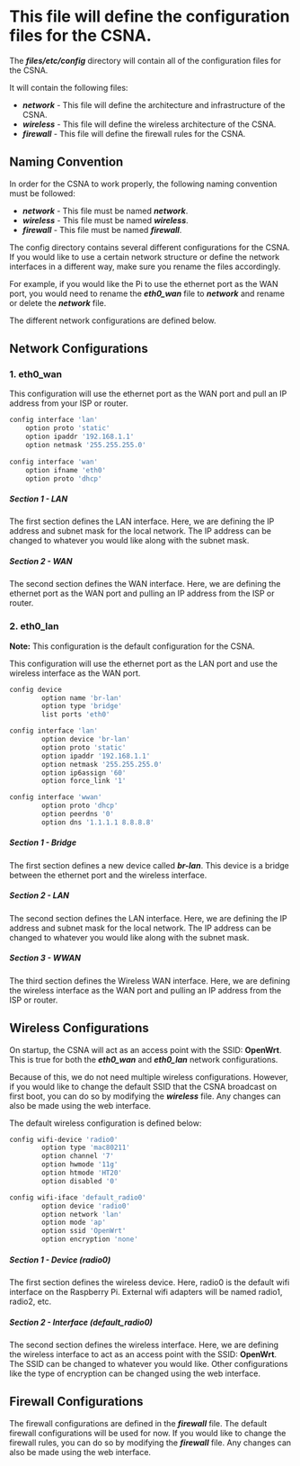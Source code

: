 # This file will define the configuration files for the CSNA.

The **_files/etc/config_** directory will contain all of the configuration files for the CSNA.

It will contain the following files:

- **_network_** - This file will define the architecture and infrastructure of the CSNA.
- **_wireless_** - This file will define the wireless architecture of the CSNA.
- **_firewall_** - This file will define the firewall rules for the CSNA.

## Naming Convention

In order for the CSNA to work properly, the following naming convention must be followed:

- **_network_** - This file must be named **_network_**.
- **_wireless_** - This file must be named **_wireless_**.
- **_firewall_** - This file must be named **_firewall_**.

The config directory contains several different configurations for the CSNA. If you would like to use a certain network structure or define the network interfaces in a different way, make sure you rename the files accordingly.

For example, if you would like the Pi to use the ethernet port as the WAN port, you would need to rename the **_eth0_wan_** file to **_network_** and rename or delete the **_network_** file.

The different network configurations are defined below.

## Network Configurations

### 1. eth0_wan

This configuration will use the ethernet port as the WAN port and pull an IP address from your ISP or router.

```bash
config interface 'lan'
    option proto 'static'
    option ipaddr '192.168.1.1'
    option netmask '255.255.255.0'
 
config interface 'wan'
    option ifname 'eth0'
    option proto 'dhcp'
```

##### Section 1 - LAN

The first section defines the LAN interface. Here, we are defining the IP address and subnet mask for the local network. The IP address can be changed to whatever you would like along with the subnet mask.

##### Section 2 - WAN

The second section defines the WAN interface. Here, we are defining the ethernet port as the WAN port and pulling an IP address from the ISP or router.

### 2. eth0_lan

**Note:** This configuration is the default configuration for the CSNA.

This configuration will use the ethernet port as the LAN port and use the wireless interface as the WAN port.

```bash
config device
        option name 'br-lan'
        option type 'bridge'
        list ports 'eth0'

config interface 'lan'
        option device 'br-lan'
        option proto 'static'
        option ipaddr '192.168.1.1'
        option netmask '255.255.255.0'
        option ip6assign '60'
        option force_link '1'

config interface 'wwan'
        option proto 'dhcp'
        option peerdns '0'
        option dns '1.1.1.1 8.8.8.8'
```

##### Section 1 - Bridge

The first section defines a new device called **_br-lan_**. This device is a bridge between the ethernet port and the wireless interface. 

##### Section 2 - LAN

The second section defines the LAN interface. Here, we are defining the IP address and subnet mask for the local network. The IP address can be changed to whatever you would like along with the subnet mask.

##### Section 3 - WWAN

The third section defines the Wireless WAN interface. Here, we are defining the wireless interface as the WAN port and pulling an IP address from the ISP or router.

## Wireless Configurations

On startup, the CSNA will act as an access point with the SSID: **OpenWrt**. This is true for both the **_eth0_wan_** and **_eth0_lan_** network configurations.

Because of this, we do not need multiple wireless configurations. However, if you would like to change the default SSID that the CSNA broadcast on first boot, you can do so by modifying the **_wireless_** file. Any changes can also be made using the web interface.

The default wireless configuration is defined below:

```bash
config wifi-device 'radio0'
        option type 'mac80211'
        option channel '7'
        option hwmode '11g'
        option htmode 'HT20'
        option disabled '0'

config wifi-iface 'default_radio0'
        option device 'radio0'
        option network 'lan'
        option mode 'ap'
        option ssid 'OpenWrt'
        option encryption 'none'
```

##### Section 1 - Device (radio0)

The first section defines the wireless device. Here, radio0 is the default wifi interface on the Raspberry Pi. External wifi adapters will be named radio1, radio2, etc.

##### Section 2 - Interface (default_radio0)

The second section defines the wireless interface. Here, we are defining the wireless interface to act as an access point with the SSID: **OpenWrt**. The SSID can be changed to whatever you would like. Other configurations like the type of encryption can be changed using the web interface.

## Firewall Configurations

The firewall configurations are defined in the **_firewall_** file. The default firewall configurations will be used for now. If you would like to change the firewall rules, you can do so by modifying the **_firewall_** file. Any changes can also be made using the web interface.
